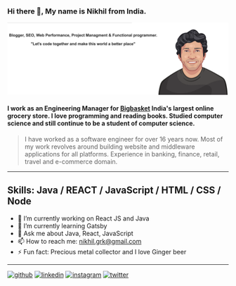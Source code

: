 ### Hi there 👋, My name is Nikhil from India.
![I love programming and reading books. Studied computer science and enjoy software engineering](https://github.com/nikhilkesari/nikhilkesari/blob/master/Screenshot%202021-02-05%20at%2013.51.12.png)
#### I work as an **Engineering Manager** for [Bigbasket](https://www.bigbasket.com) India's largest online grocery store. I love programming and reading books. Studied computer science and still continue to be a student of computer science.
> I have worked as a software engineer for over 16 years now. Most of my work revolves around building website and middleware applications for all platforms. Experience in banking, finance, retail, travel and e-commerce domain.  
***
## Skills: Java / REACT / JavaScript / HTML / CSS / Node

- 🔭 I’m currently working on React JS and Java 
- 🌱 I’m currently learning Gatsby 
- 💬 Ask me about Java, React, JavaScript 
- 📫 How to reach me: nikhil.grk@gmail.com 
- ⚡ Fun fact: Precious metal collector and I love Ginger beer 
***
[<img src='https://cdn.jsdelivr.net/npm/simple-icons@3.0.1/icons/github.svg' alt='github' height='40'>](https://github.com/nikhilkesari)  [<img src='https://cdn.jsdelivr.net/npm/simple-icons@3.0.1/icons/linkedin.svg' alt='linkedin' height='40'>](https://www.linkedin.com/in/nikhilkesari)  [<img src='https://cdn.jsdelivr.net/npm/simple-icons@3.0.1/icons/instagram.svg' alt='instagram' height='40'>](https://www.instagram.com/nikhilkesari)  [<img src='https://cdn.jsdelivr.net/npm/simple-icons@3.0.1/icons/twitter.svg' alt='twitter' height='40'>](https://twitter.com/nixnoxiusm)  

